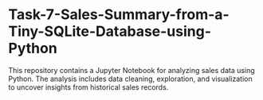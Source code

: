 # Task-7-Sales-Summary-from-a-Tiny-SQLite-Database-using-Python
This repository contains a Jupyter Notebook for analyzing sales data using Python. The analysis includes data cleaning, exploration, and visualization to uncover insights from historical sales records.
